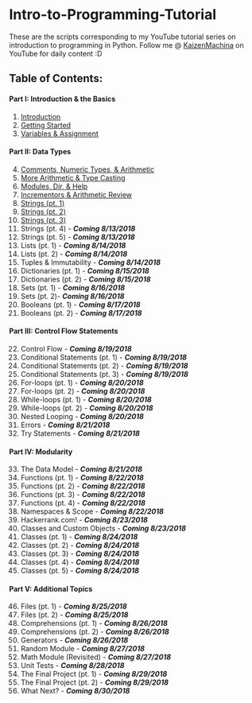 # Intro-to-Programming-Tutorial
These are the scripts corresponding to my YouTube tutorial series on introduction to programming in Python.
Follow me @ [KaizenMachina](https://www.youtube.com/channel/UCMhsEEaVC8ldnOnSXO6SBvg "My Channel :D") on YouTube for daily content :D

## Table of Contents:

#### Part I: Introduction & the Basics
1. [Introduction](https://www.youtube.com/watch?v=2b42Q-30dxA)
2. [Getting Started](https://www.youtube.com/watch?v=Yodu4tjDWQA)
3. [Variables & Assignment](https://www.youtube.com/watch?v=Vou_0U2jrzY)

#### Part II: Data Types
4. [Comments, Numeric Types, & Arithmetic](https://www.youtube.com/watch?v=jxPW8sx5y3o)
5. [More Arithmetic & Type Casting](https://www.youtube.com/watch?v=KQiqCCbeqQQ)
6. [Modules, Dir, & Help](https://www.youtube.com/watch?v=9BpzojeqoBg)
7. [Incrementors & Arithmetic Review](https://www.youtube.com/watch?v=uU6scs5zGQg)
8. [Strings (pt. 1)](https://www.youtube.com/watch?v=Ql6YkkEqcq4)
9. [Strings (pt. 2)](https://www.youtube.com/watch?v=K9ZjVv7Nt1U)
10. [Strings (pt. 3)](https://www.youtube.com/watch?v=3PT4oOD5IQM)
11. Strings (pt. 4) - **_Coming 8/13/2018_**
12. Strings (pt. 5) - **_Coming 8/13/2018_**
13. Lists (pt. 1) - **_Coming 8/14/2018_**
14. Lists (pt. 2) - **_Coming 8/14/2018_**
15. Tuples & Immutability - **_Coming 8/14/2018_**
16. Dictionaries (pt. 1) - **_Coming 8/15/2018_**
17. Dictionaries (pt. 2) - **_Coming 8/15/2018_**
18. Sets (pt. 1) - **_Coming 8/16/2018_**
19. Sets (pt. 2)- **_Coming 8/16/2018_**
20. Booleans (pt. 1) - **_Coming 8/17/2018_**
21. Booleans (pt. 2) - **_Coming 8/17/2018_**

#### Part III: Control Flow Statements
22. Control Flow - **_Coming 8/19/2018_**
23. Conditional Statements (pt. 1) - **_Coming 8/19/2018_**
24. Conditional Statements (pt. 2) - **_Coming 8/19/2018_**
25. Conditional Statements (pt. 3) - **_Coming 8/19/2018_**
26. For-loops (pt. 1) - **_Coming 8/20/2018_**
27. For-loops (pt. 2) - **_Coming 8/20/2018_**
28. While-loops (pt. 1) - **_Coming 8/20/2018_**
29. While-loops (pt. 2) - **_Coming 8/20/2018_**
30. Nested Looping - **_Coming 8/20/2018_**
31. Errors - **_Coming 8/21/2018_**
32. Try Statements - **_Coming 8/21/2018_**

#### Part IV: Modularity
33. The Data Model - **_Coming 8/21/2018_**
34. Functions (pt. 1) - **_Coming 8/22/2018_**
35. Functions (pt. 2) - **_Coming 8/22/2018_**
36. Functions (pt. 3) - **_Coming 8/22/2018_**
37. Functions (pt. 4) - **_Coming 8/22/2018_**
38. Namespaces & Scope - **_Coming 8/22/2018_**
39. Hackerrank.com! - **_Coming 8/23/2018_**
40. Classes and Custom Objects - **_Coming 8/23/2018_**
41. Classes (pt. 1) - **_Coming 8/24/2018_**
42. Classes (pt. 2) - **_Coming 8/24/2018_**
43. Classes (pt. 3) - **_Coming 8/24/2018_**
44. Classes (pt. 4) - **_Coming 8/24/2018_**
45. Classes (pt. 5) - **_Coming 8/24/2018_**

#### Part V: Additional Topics
46. Files (pt. 1) - **_Coming 8/25/2018_**
47. Files (pt. 2) - **_Coming 8/25/2018_**
48. Comprehensions (pt. 1) - **_Coming 8/26/2018_**
49. Comprehensions (pt. 2) - **_Coming 8/26/2018_**
50. Generators - **_Coming 8/26/2018_**
51. Random Module - **_Coming 8/27/2018_**
52. Math Module (Revisited) - **_Coming 8/27/2018_**
53. Unit Tests - **_Coming 8/28/2018_**
54. The Final Project (pt. 1) - **_Coming 8/29/2018_**
55. The Final Project (pt. 2) - **_Coming 8/29/2018_**
56. What Next? - **_Coming 8/30/2018_**
